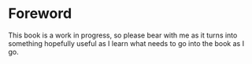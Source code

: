 # Foreword
This book is a work in progress, so please bear with me as it turns into 
something hopefully useful as I learn what needs to go into the book as I go.




